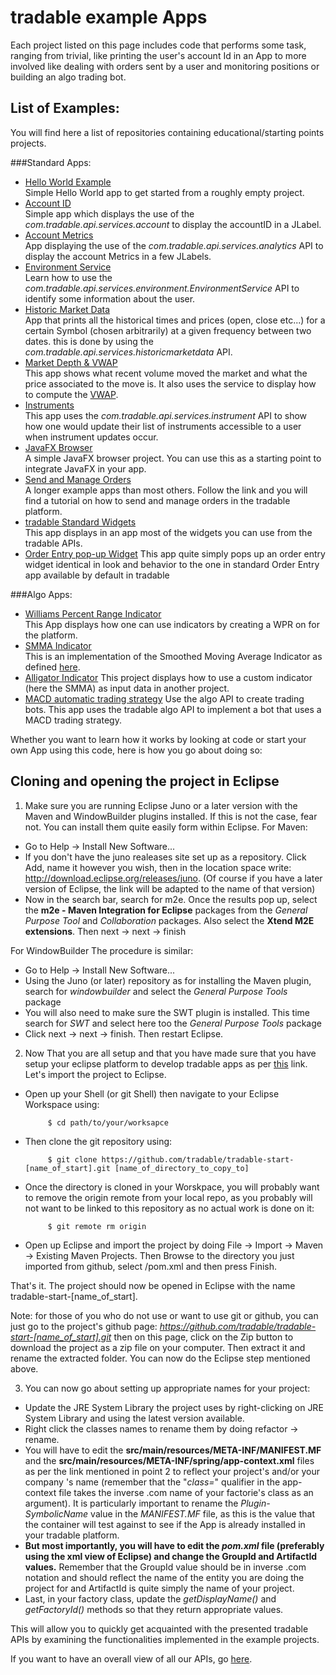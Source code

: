 tradable example Apps
========

Each project listed on this page includes code that performs some task, ranging from 
trivial, like printing the user's account Id in an App to more involved like dealing with orders
sent by a user and monitoring positions or building an algo trading bot.

List of Examples:
--------------------------
You will find here a list of repositories containing educational/starting points projects. 

###Standard Apps:
   
  * [Hello World Example](https://github.com/tradable/tradable-start-HelloWorld)  
  Simple Hello World app to get started from a roughly empty project.
  * [Account ID](https://github.com/tradable/tradable-start-accountID)  
  Simple app which displays the use of the *com.tradable.api.services.account* to display the
  accountID in a JLabel.
  * [Account Metrics](https://github.com/tradable/tradable-start-useAccountMetrics)  
  App displaying the use of the *com.tradable.api.services.analytics* API to
  display the account Metrics in a few JLabels.
  * [Environment Service](https://github.com/tradable/tradable-start-useEnvironmentService)  
  Learn how to use the *com.tradable.api.services.environment.EnvironmentService* API to
  identify some information about the user.
  * [Historic Market Data](https://github.com/tradable/tradable-start-useHistoricMarketData)  
  App that prints all the historical times and prices (open, close etc...) for a certain
  Symbol (chosen arbitrarily) at a given frequency between two dates. this is done by using
  the *com.tradable.api.services.historicmarketdata* API.
  * [Market Depth & VWAP](https://github.com/tradable/tradable-start-useMarketDepth)  
  This app shows what recent volume moved the market and what the price associated to the move
  is. It also uses the service to display how to compute the [VWAP](http://en.wikipedia.org/wiki/Volume-weighted_average_price).
  * [Instruments](https://github.com/tradable/tradable-start-useInstruments)  
  This app uses the *com.tradable.api.services.instrument* API to show how one would update
  their list of instruments accessible to a user when instrument updates occur.
  * [JavaFX Browser](https://github.com/tradable/tradable-start-JavaFXBrowser)  
  A simple JavaFX browser project. You can use this as a starting point to integrate JavaFX in
  your app.
  * [Send and Manage Orders](https://github.com/tradable/tradable-start-np)  
  A longer example apps than most others. Follow the link and you will find a tutorial on how
  to send and manage orders in the tradable platform.
  * [tradable Standard Widgets](https://github.com/tradable/tradable-start-useWidgets)  
  This app displays in an app most of the widgets you can use from the tradable APIs.
  * [Order Entry pop-up Widget](https://github.com/tradable/tradable-start-OrderEntryWidget)
  This app quite simply pops up an order entry widget identical in look and behavior to the
  one in standard Order Entry app available by default in tradable

###Algo Apps:
  
  * [Williams Percent Range Indicator](https://github.com/tradable/tradable-algo-start-wprIndicator)  
  This App displays how one can use indicators by creating a WPR on for the platform.
  * [SMMA Indicator](https://github.com/tradable/tradable-algo-start-SMMA)  
  This is an implementation of the Smoothed Moving Average Indicator as defined [here](http://www.dailyfx.com/forex_forum/signal-strategy-fxcm-marketscope/237441-smoothed-moving-average-smma.html).
  * [Alligator Indicator](https://github.com/tradable/tradable-algo-start-alligatorIndicator)
  This project displays how to use a custom indicator (here the SMMA) as input data in another project.
  * [MACD automatic trading strategy](https://github.com/tradable/tradable-algo-start-macd)
  Use the algo API to create trading bots. This app uses the tradable algo API to implement a
  bot that uses a MACD trading strategy.


Whether you want to learn how it works by looking at code or start your own App using this code, here is how you go about doing so:

Cloning and opening the project in Eclipse
-------------------------------------------------------

1. Make sure you are running Eclipse Juno or a later version with the Maven and WindowBuilder plugins installed. If this is not the case, fear not. You can install them quite easily form within Eclipse. For Maven: 
  * Go to Help -> Install New Software...
  * If you don't have the juno realeases site set up as a repository. Click Add, name it however you wish, then in the location space write: http://download.eclipse.org/releases/juno. (Of course if you have a later version of Eclipse, the link will be adapted to the name of that version)
  * Now in the search bar, search for m2e. Once the results pop up, select the **m2e - Maven Integration for Eclipse** packages from the *General Purpose Tool* and *Collaboration* packages. Also select the **Xtend M2E extensions**. Then next -> next -> finish

 For WindowBuilder The procedure is similar:
  * Go to Help -> Install New Software...
  * Using the Juno (or later) repository as for installing the Maven plugin, search for *windowbuilder* and select the *General Purpose Tools* package
  * You will also need to make sure the SWT plugin is installed. This time search for *SWT* and select here too the *General Purpose Tools* package
  * Click next -> next -> finish. Then restart Eclipse.
  

2. Now That you are all setup and that you have made sure that you have setup your eclipse platform to develop tradable apps as per [this](http://apps.tradable.com/files/tradable%20for%20dummies%20Java%20App%20Guide.pdf) link. Let's import the project to Eclipse.
 * Open up your Shell (or git Shell) then navigate to your Eclipse Workspace using:   

            $ cd path/to/your/worksapce
 * Then clone the git repository using:

            $ git clone https://github.com/tradable/tradable-start-[name_of_start].git [name_of_directory_to_copy_to]
 * Once the directory is cloned in your Worskpace, you will probably want to remove the origin remote from your local repo, as you probably will not want to be linked to this repository as no actual work is done on it:

            $ git remote rm origin
 * Open up Eclipse and import the project by doing File -> Import -> Maven -> Existing Maven Projects. Then Browse to the directory you just imported from github, select /pom.xml and then press Finish.

 That's it. The project should now be opened in Eclipse with the name tradable-start-[name_of_start].

Note: for those of you who do not use or want to use git or github, you can just go to the project's github page: *https://github.com/tradable/tradable-start-[name_of_start].git* then on this page, click on the Zip button to download the project as a zip file on your computer. Then extract it and rename the extracted folder. You can now do the Eclipse step mentioned above.

3. You can now go about setting up appropriate names for your project: 
 * Update the JRE System Library the project uses by right-clicking on JRE System Library and using the latest version available. 
 * Right click the classes names to rename them by doing refactor -> rename.
 * You will have to edit the **src/main/resources/META-INF/MANIFEST.MF** and the **src/main/resources/META-INF/spring/app-context.xml** files as per the link mentioned in point 2 to reflect your project's and/or your company 's name (remember that the "*class=*" qualifier in the app-context file takes the inverse .com name of your factorie's class as an argument). It is particularly important to rename the *Plugin-SymbolicName* value in the *MANIFEST.MF* file, as this is the value that the container will test against to see if the App is already installed in your tradable platform.
 * **But most importantly, you will have to edit the *pom.xml* file (preferably using the xml view of Eclipse) and change the GroupId and ArtifactId values.** Remember that the GroupId value should be in inverse .com notation and should reflect the name of the entity you are doing the project for and ArtifactId is quite simply the name of your project.  
 * Last, in your factory class, update the *getDisplayName()* and *getFactoryId()* methods so that they return appropriate values.

This will allow you to quickly get acquainted with the presented tradable APIs by examining the functionalities implemented in the example projects. 

If you want to have an overall view of all our APIs, go [here](https://developer.tradable.com/dms/dev/apidocs/latest/reference/packages.html).
